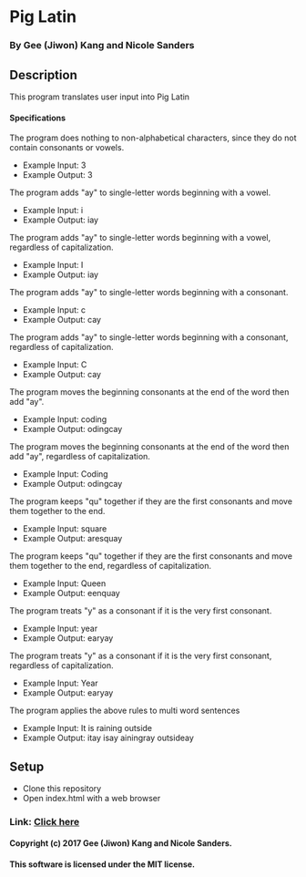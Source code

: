# Pig Latin

### By Gee (Jiwon) Kang and Nicole Sanders

## Description

This program translates user input into Pig Latin

#### Specifications

The program does nothing to non-alphabetical characters, since they do not contain consonants or vowels.
* Example Input: 3
* Example Output: 3

The program adds "ay" to single-letter words beginning with a vowel.
* Example Input: i
* Example Output: iay

The program adds "ay" to single-letter words beginning with a vowel, regardless of capitalization.
* Example Input: I
* Example Output: iay

The program adds "ay" to single-letter words beginning with a consonant.
* Example Input: c
* Example Output: cay

The program adds "ay" to single-letter words beginning with a consonant, regardless of capitalization.
* Example Input: C
* Example Output: cay

The program moves the beginning consonants at the end of the word then add "ay".
* Example Input: coding
* Example Output: odingcay

The program moves the beginning consonants at the end of the word then add "ay", regardless of capitalization.
* Example Input: Coding
* Example Output: odingcay

The program keeps "qu" together if they are the first consonants and move them together to the end.
* Example Input: square
* Example Output: aresquay

The program keeps "qu" together if they are the first consonants and move them together to the end, regardless of capitalization.
* Example Input: Queen
* Example Output: eenquay

The program treats "y" as a consonant if it is the very first consonant.
* Example Input: year
* Example Output: earyay

The program treats "y" as a consonant if it is the very first consonant, regardless of capitalization.
* Example Input: Year
* Example Output: earyay

The program applies the above rules to multi word sentences
* Example Input: It is raining outside
* Example Output: itay isay ainingray outsideay


## Setup

* Clone this repository
* Open index.html with a web browser

### Link: [Click here](https:///)

#### Copyright (c) 2017 Gee (Jiwon) Kang and Nicole Sanders.
#### This software is licensed under the MIT license.
